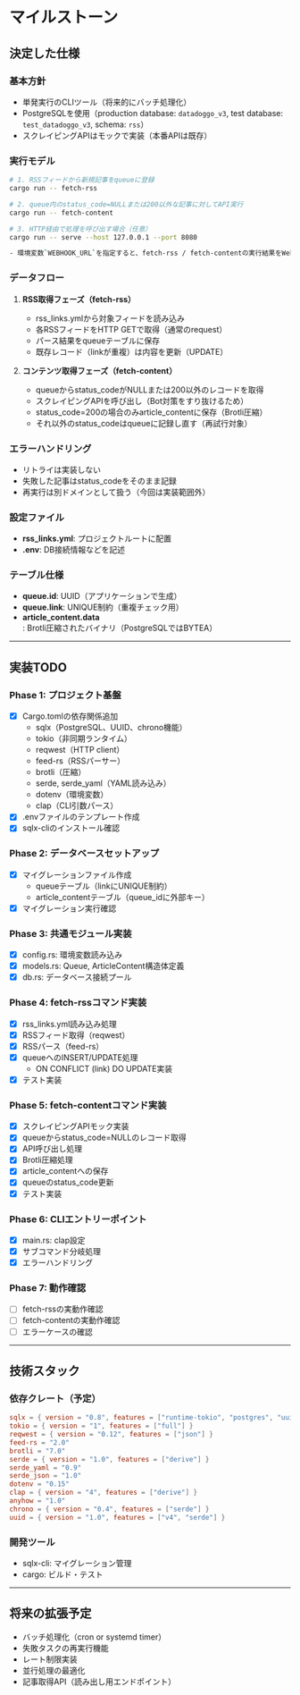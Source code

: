 # マイルストーン

## 決定した仕様

### 基本方針
- 単発実行のCLIツール（将来的にバッチ処理化）
- PostgreSQLを使用（production database: `datadoggo_v3`, test database: `test_datadoggo_v3`, schema: `rss`）
- スクレイピングAPIはモックで実装（本番APIは既存）

### 実行モデル
```bash
# 1. RSSフィードから新規記事をqueueに登録
cargo run -- fetch-rss

# 2. queue内のstatus_code=NULLまたは200以外な記事に対してAPI実行
cargo run -- fetch-content

# 3. HTTP経由で処理を呼び出す場合（任意）
cargo run -- serve --host 127.0.0.1 --port 8080

- 環境変数`WEBHOOK_URL`を指定すると、fetch-rss / fetch-contentの実行結果をWebhookへPOSTする
```

### データフロー
1. **RSS取得フェーズ（fetch-rss）**
   - rss_links.ymlから対象フィードを読み込み
   - 各RSSフィードをHTTP GETで取得（通常のrequest）
   - パース結果をqueueテーブルに保存
   - 既存レコード（linkが重複）は内容を更新（UPDATE）

2. **コンテンツ取得フェーズ（fetch-content）**
   - queueからstatus_codeがNULLまたは200以外のレコードを取得
   - スクレイピングAPIを呼び出し（Bot対策をすり抜けるため）
   - status_code=200の場合のみarticle_contentに保存（Brotli圧縮）
   - それ以外のstatus_codeはqueueに記録し直す（再試行対象）

### エラーハンドリング
- リトライは実装しない
- 失敗した記事はstatus_codeをそのまま記録
- 再実行は別ドメインとして扱う（今回は実装範囲外）

### 設定ファイル
- **rss_links.yml**: プロジェクトルートに配置
- **.env**: DB接続情報などを記述

### テーブル仕様
- **queue.id**: UUID（アプリケーションで生成）
- **queue.link**: UNIQUE制約（重複チェック用）
- **article_content.data**: Brotli圧縮されたバイナリ（PostgreSQLではBYTEA）

---

## 実装TODO

### Phase 1: プロジェクト基盤
- [x] Cargo.tomlの依存関係追加
  - sqlx（PostgreSQL、UUID、chrono機能）
  - tokio（非同期ランタイム）
  - reqwest（HTTP client）
  - feed-rs（RSSパーサー）
  - brotli（圧縮）
  - serde, serde_yaml（YAML読み込み）
  - dotenv（環境変数）
  - clap（CLI引数パース）
- [x] .envファイルのテンプレート作成
- [x] sqlx-cliのインストール確認

### Phase 2: データベースセットアップ
- [x] マイグレーションファイル作成
  - queueテーブル（linkにUNIQUE制約）
  - article_contentテーブル（queue_idに外部キー）
- [x] マイグレーション実行確認

### Phase 3: 共通モジュール実装
- [x] config.rs: 環境変数読み込み
- [x] models.rs: Queue, ArticleContent構造体定義
- [x] db.rs: データベース接続プール

### Phase 4: fetch-rssコマンド実装
- [x] rss_links.yml読み込み処理
- [x] RSSフィード取得（reqwest）
- [x] RSSパース（feed-rs）
- [x] queueへのINSERT/UPDATE処理
  - ON CONFLICT (link) DO UPDATE実装
- [x] テスト実装

### Phase 5: fetch-contentコマンド実装
- [x] スクレイピングAPIモック実装
- [x] queueからstatus_code=NULLのレコード取得
- [x] API呼び出し処理
- [x] Brotli圧縮処理
- [x] article_contentへの保存
- [x] queueのstatus_code更新
- [x] テスト実装

### Phase 6: CLIエントリーポイント
- [x] main.rs: clap設定
- [x] サブコマンド分岐処理
- [x] エラーハンドリング

### Phase 7: 動作確認
- [ ] fetch-rssの実動作確認
- [ ] fetch-contentの実動作確認
- [ ] エラーケースの確認

---

## 技術スタック

### 依存クレート（予定）
```toml
sqlx = { version = "0.8", features = ["runtime-tokio", "postgres", "uuid", "chrono"] }
tokio = { version = "1", features = ["full"] }
reqwest = { version = "0.12", features = ["json"] }
feed-rs = "2.0"
brotli = "7.0"
serde = { version = "1.0", features = ["derive"] }
serde_yaml = "0.9"
serde_json = "1.0"
dotenv = "0.15"
clap = { version = "4", features = ["derive"] }
anyhow = "1.0"
chrono = { version = "0.4", features = ["serde"] }
uuid = { version = "1.0", features = ["v4", "serde"] }
```

### 開発ツール
- sqlx-cli: マイグレーション管理
- cargo: ビルド・テスト

---

## 将来の拡張予定
- バッチ処理化（cron or systemd timer）
- 失敗タスクの再実行機能
- レート制限実装
- 並行処理の最適化
- 記事取得API（読み出し用エンドポイント）
